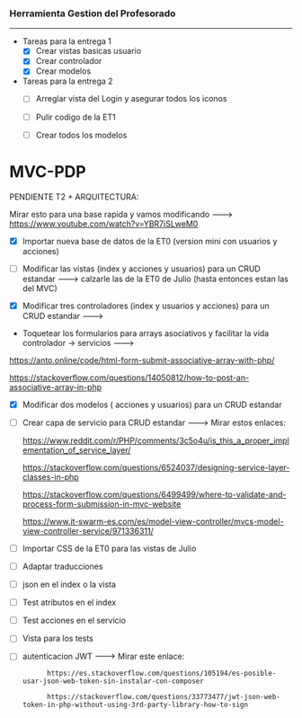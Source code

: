 ### Herramienta Gestion del Profesorado
------------
- Tareas para la entrega 1
	- [X] Crear vistas basicas usuario
	- [X] Crear controlador
	- [X] Crear modelos

- Tareas para la entrega 2
	- [ ] Arreglar vista del Login y asegurar todos los iconos
	- [ ] Pulir codigo de la ET1
	- [ ] Crear todos los modelos



# MVC-PDP

PENDIENTE T2 + ARQUITECTURA:

Mirar esto para una base rapida y vamos modificando ---> https://www.youtube.com/watch?v=YBR7iSLweM0

- [X] Importar nueva base de datos de la ET0 (version mini con usuarios y acciones)

- [ ] Modificar las vistas (index y acciones y usuarios) para un CRUD estandar ---> calzarle las de la ET0 de Julio (hasta entonces estan las del MVC)

- [X] Modificar tres controladores (index  y usuarios y acciones) para un CRUD estandar ---> 

- Toquetear los formularios para arrays asociativos y facilitar la vida controlador -> servicios --->

https://anto.online/code/html-form-submit-associative-array-with-php/

https://stackoverflow.com/questions/14050812/how-to-post-an-associative-array-in-php

- [X] Modificar dos modelos ( acciones y usuarios) para un CRUD estandar 

- [ ] Crear capa de servicio para CRUD estandar  ---> Mirar estos enlaces: 

    https://www.reddit.com/r/PHP/comments/3c5o4u/is_this_a_proper_implementation_of_service_layer/ 
    
    https://stackoverflow.com/questions/6524037/designing-service-layer-classes-in-php
    
    https://stackoverflow.com/questions/6499499/where-to-validate-and-process-form-submission-in-mvc-website

    https://www.it-swarm-es.com/es/model-view-controller/mvcs-model-view-controller-service/971336311/


- [ ] Importar CSS de la ET0 para las vistas de Julio 

- [ ] Adaptar traducciones 

- [ ] json en el index o la vista 

- [ ] Test atributos en el index

- [ ] Test acciones en el servicio 
 
- [ ] Vista para los tests 

- [ ] autenticacion JWT  ---> Mirar este enlace: 
			
			https://es.stackoverflow.com/questions/105194/es-posible-usar-json-web-token-sin-instalar-con-composer

			https://stackoverflow.com/questions/33773477/jwt-json-web-token-in-php-without-using-3rd-party-library-how-to-sign
